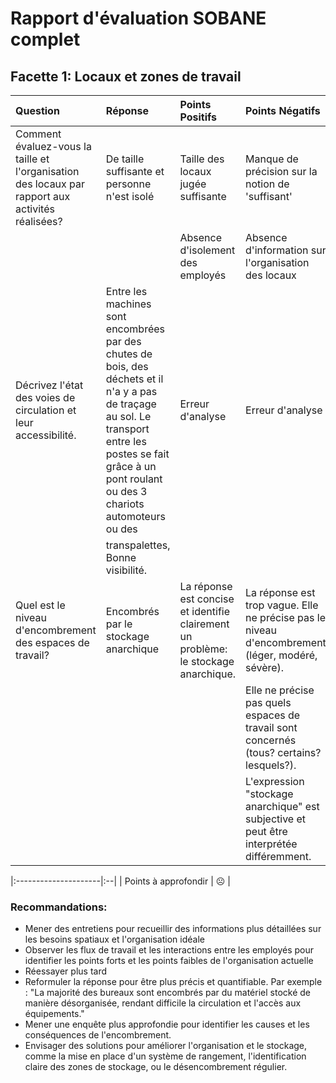# Rapport d'évaluation SOBANE complet


## Facette 1: Locaux et zones de travail

| Question                                                                                         | Réponse                                                                                                                                                                                                        | Points Positifs                                                                     | Points Négatifs                                                                                   |
|:-------------------------------------------------------------------------------------------------|:---------------------------------------------------------------------------------------------------------------------------------------------------------------------------------------------------------------|:------------------------------------------------------------------------------------|:--------------------------------------------------------------------------------------------------|
| Comment évaluez-vous la taille et l'organisation des locaux par rapport aux activités réalisées? | De taille suffisante et personne n'est isolé                                                                                                                                                                   | Taille des locaux jugée suffisante                                                  | Manque de précision sur la notion de 'suffisant'                                                  |
|                                                                                                  |                                                                                                                                                                                                                | Absence d'isolement des employés                                                    | Absence d'information sur l'organisation des locaux                                               |
| Décrivez l'état des voies de circulation et leur accessibilité.                                  | Entre les machines sont encombrées par des chutes de bois, des déchets et il n'a y a pas de traçage au sol. Le transport entre les postes se fait grâce à un pont roulant ou des 3 chariots automoteurs ou des | Erreur d'analyse                                                                    | Erreur d'analyse                                                                                  |
|                                                                                                  | transpalettes, Bonne visibilité.                                                                                                                                                                               |                                                                                     |                                                                                                   |
| Quel est le niveau d'encombrement des espaces de travail?                                        | Encombrés par le stockage anarchique                                                                                                                                                                           | La réponse est concise et identifie clairement un problème: le stockage anarchique. | La réponse est trop vague.  Elle ne précise pas le niveau d'encombrement (léger, modéré, sévère). |
|                                                                                                  |                                                                                                                                                                                                                |                                                                                     | Elle ne précise pas quels espaces de travail sont concernés (tous? certains? lesquels?).          |
|                                                                                                  |                                                                                                                                                                                                                |                                                                                     | L'expression "stockage anarchique" est subjective et peut être interprétée différemment.          |

|:---------------------|:--|
| Points à approfondir | ☹ |

### Recommandations:
- Mener des entretiens pour recueillir des informations plus détaillées sur les besoins spatiaux et l'organisation idéale
- Observer les flux de travail et les interactions entre les employés pour identifier les points forts et les points faibles de l'organisation actuelle
- Réessayer plus tard
- Reformuler la réponse pour être plus précis et quantifiable.  Par exemple : "La majorité des bureaux sont encombrés par du matériel stocké de manière désorganisée, rendant difficile la circulation et l'accès aux équipements."
- Mener une enquête plus approfondie pour identifier les causes et les conséquences de l'encombrement.
- Envisager des solutions pour améliorer l'organisation et le stockage, comme la mise en place d'un système de rangement, l'identification claire des zones de stockage, ou le désencombrement régulier.
